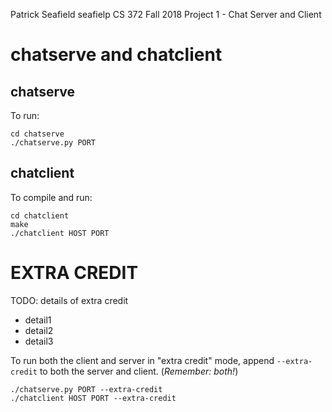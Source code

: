 Patrick Seafield
seafielp
CS 372
Fall 2018
Project 1 - Chat Server and Client

# chatserve and chatclient

## chatserve

To run:

    cd chatserve
    ./chatserve.py PORT

## chatclient

To compile and run:

    cd chatclient
    make
    ./chatclient HOST PORT


# EXTRA CREDIT

TODO: details of extra credit

* detail1
* detail2
* detail3

To run both the client and server in "extra credit" mode, append `--extra-credit` 
to both the server and client. (_Remember: both!_)

    ./chatserve.py PORT --extra-credit
    ./chatclient HOST PORT --extra-credit

